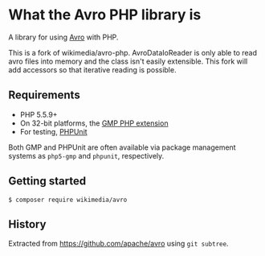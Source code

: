 What the Avro PHP library is
============================

A library for using [Avro](http://avro.apache.org/) with PHP.

This is a fork of wikimedia/avro-php. AvroDataIoReader is only able to read avro files into memory and the class isn't easily extensible. This fork will add accessors so that iterative reading is possible.

Requirements
------------
 * PHP 5.5.9+
 * On 32-bit platforms, the [GMP PHP extension](http://php.net/gmp)
 * For testing, [PHPUnit](http://www.phpunit.de/)

Both GMP and PHPUnit are often available via package management
systems as `php5-gmp` and `phpunit`, respectively.

Getting started
---------------
```
$ composer require wikimedia/avro
```

History
-------
Extracted from https://github.com/apache/avro using `git subtree`.
